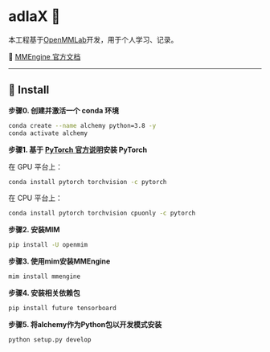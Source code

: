 # adlaX :rocket:
本工程基于[OpenMMLab](https://openmmlab.com/codebase)开发，用于个人学习、记录。

:link: [MMEngine 官方文档](https://mmengine.readthedocs.io/zh-cn/latest/)

******

## :hammer: Install

**步骤0. 创建并激活一个 conda 环境**

~~~bash
conda create --name alchemy python=3.8 -y
conda activate alchemy
~~~

**步骤1. 基于 [PyTorch 官方说明](https://pytorch.org/get-started/locally/)安装 PyTorch**

在 GPU 平台上：

```bash
conda install pytorch torchvision -c pytorch
```

在 CPU 平台上：

```bash
conda install pytorch torchvision cpuonly -c pytorch
```

**步骤2. 安装MIM**

~~~bash
pip install -U openmim
~~~

**步骤3. 使用mim安装MMEngine**

~~~Bash
mim install mmengine
~~~

**步骤4. 安装相关依赖包**

~~~bash
pip install future tensorboard
~~~

**步骤5. 将alchemy作为Python包以开发模式安装**

~~~bash
python setup.py develop
~~~